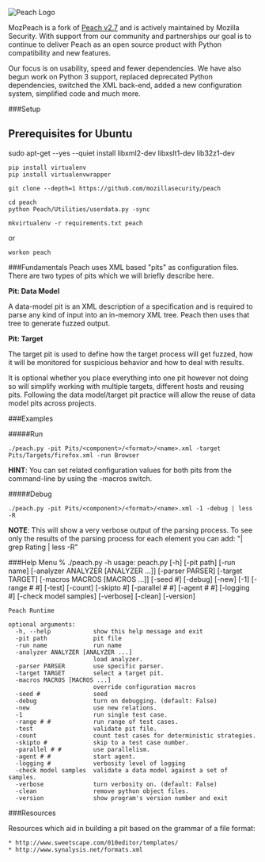 ![Peach Logo](http://people.mozilla.org/~cdiehl/img/peach.png "Peach Logo")

MozPeach is a fork of [Peach v2.7](http://www.peachfuzzer.com) and is actively maintained by Mozilla Security. With support from our community and partnerships our goal is to continue to deliver Peach as an open source product with Python compatibility and new features.

Our focus is on usability, speed and fewer dependencies. We have also begun work on Python 3 support, replaced deprecated Python dependencies, switched the XML back-end, added a new configuration system, simplified code and much more.

###Setup

## Prerequisites for Ubuntu
sudo apt-get --yes --quiet install libxml2-dev libxslt1-dev lib32z1-dev

    pip install virtualenv
    pip install virtualenvwrapper

    git clone --depth=1 https://github.com/mozillasecurity/peach

    cd peach
    python Peach/Utilities/userdata.py -sync

    mkvirtualenv -r requirements.txt peach

or

    workon peach


###Fundamentals
Peach uses XML based "pits" as configuration files. There are two types of pits which we will briefly describe here.

**Pit: Data Model**

A data-model pit is an XML description of a specification and is required to parse any kind of input into an in-memory XML tree. Peach then uses that tree to generate fuzzed output.

**Pit: Target**

The target pit is used to define how the target process will get fuzzed, how it will be monitored for suspicious behavior and how to deal with results.

It is optional whether you place everything into one pit however not doing so will simplify working with multiple targets, different hosts and reusing pits. Following the data model/target pit practice will allow the reuse of data model pits across projects.


###Examples

#####Run

    ./peach.py -pit Pits/<component>/<format>/<name>.xml -target Pits/Targets/firefox.xml -run Browser

**HINT**: You can set related configuration values for both pits from the command-line by using the -macros switch.

#####Debug

    ./peach.py -pit Pits/<component>/<format>/<name>.xml -1 -debug | less -R

**NOTE**: This will show a very verbose output of the parsing process. To see only the results of the parsing process for each element you can add: "| grep Rating | less -R"


###Help Menu
    % ./peach.py -h
    usage: peach.py [-h] [-pit path] [-run name]
                    [-analyzer ANALYZER [ANALYZER ...]] [-parser PARSER]
                    [-target TARGET] [-macros MACROS [MACROS ...]] [-seed #]
                    [-debug] [-new] [-1] [-range # #] [-test] [-count] [-skipto #]
                    [-parallel # #] [-agent # #] [-logging #]
                    [-check model samples] [-verbose] [-clean] [-version]

    Peach Runtime

    optional arguments:
      -h, --help            show this help message and exit
      -pit path             pit file
      -run name             run name
      -analyzer ANALYZER [ANALYZER ...]
                            load analyzer.
      -parser PARSER        use specific parser.
      -target TARGET        select a target pit.
      -macros MACROS [MACROS ...]
                            override configuration macros
      -seed #               seed
      -debug                turn on debugging. (default: False)
      -new                  use new relations.
      -1                    run single test case.
      -range # #            run range of test cases.
      -test                 validate pit file.
      -count                count test cases for deterministic strategies.
      -skipto #             skip to a test case number.
      -parallel # #         use parallelism.
      -agent # #            start agent.
      -logging #            verbosity level of logging
      -check model samples  validate a data model against a set of samples.
      -verbose              turn verbosity on. (default: False)
      -clean                remove python object files.
      -version              show program's version number and exit


###Resources

Resources which aid in building a pit based on the grammar of a file format:

    * http://www.sweetscape.com/010editor/templates/
    * http://www.synalysis.net/formats.xml
